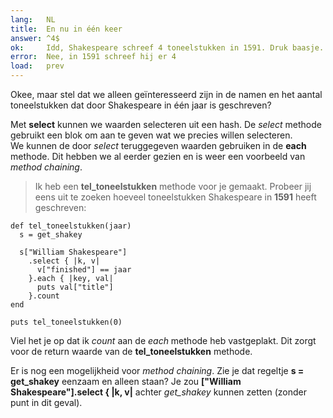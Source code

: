 ```yaml
---
lang:   NL
title:  En nu in één keer
answer: ^4$
ok:     Idd, Shakespeare schreef 4 toneelstukken in 1591. Druk baasje.
error:  Nee, in 1591 schreef hij er 4
load:   prev
---
```


Okee, maar stel dat we alleen geïnteresseerd zijn in de namen en het aantal toneelstukken
dat door Shakespeare in één jaar is geschreven?

Met __select__ kunnen we waarden selecteren uit een hash. De _select_ methode gebruikt een
blok om aan te geven wat we precies willen selecteren.  
We kunnen de door _select_ teruggegeven waarden gebruiken in de __each__ methode. Dit hebben
we al eerder gezien en is weer een voorbeeld van _method chaining_.

> Ik heb een __tel\_toneelstukken__ methode voor je gemaakt.
> Probeer jij eens uit te zoeken hoeveel toneelstukken Shakespeare in __1591__ heeft geschreven:

    def tel_toneelstukken(jaar)
      s = get_shakey
      
      s["William Shakespeare"]
        .select { |k, v|
          v["finished"] == jaar
        }.each { |key, val|
          puts val["title"]
        }.count
    end
    
    puts tel_toneelstukken(0)

Viel het je op dat ik _count_ aan de _each_ methode heb vastgeplakt.
Dit zorgt voor de return waarde van de __tel\_toneelstukken__ methode.

Er is nog een mogelijkheid voor _method chaining_. Zie je dat regeltje
__s = get_shakey__ eenzaam en alleen staan?
Je zou __["William Shakespeare"].select { |k, v|__ achter _get\_shakey_
kunnen zetten (zonder punt in dit geval).
